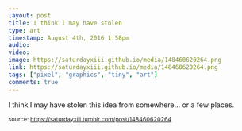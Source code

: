 ```yaml
---
layout: post
title: I think I may have stolen 
type: art
timestamp: August 4th, 2016 1:58pm
audio: 
video: 
image: https://saturdayxiii.github.io/media/148460620264.png
link: https://saturdayxiii.github.io/media/148460620264.png
tags: ["pixel", "graphics", "tiny", "art"]
comments: true
---
```


I think I may have stolen this idea from somewhere&hellip; or a few places.
 
  
<small>source: https://saturdayxiii.tumblr.com/post/148460620264</small>